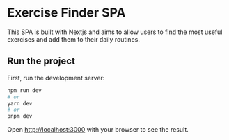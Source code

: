 # Exercise Finder SPA
This SPA is built with Nextjs and aims to allow users to find the most useful exercises and add them to their daily routines.
## Run the project

First, run the development server:

```bash
npm run dev
# or
yarn dev
# or
pnpm dev
```

Open [http://localhost:3000](http://localhost:3000) with your browser to see the result.
